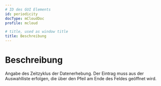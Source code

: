 ```yaml
---
# ID des GUI Elements
id: periodicity
docType: mCloudDoc
profile: mcloud

# title, used as window title
title: Beschreibung
---
```


# Beschreibung

Angabe des Zeitzyklus der Datenerhebung. Der Eintrag muss aus der Auswahlliste erfolgen, die über den Pfeil am Ende des Feldes geöffnet wird.
